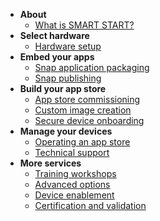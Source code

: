 - **About**
  - [What is SMART START?](/smartstart/guide)
- **Select hardware**
  - [Hardware setup](/smartstart/guide/hardware-setup)
- **Embed your apps**
  - [Snap application packaging](/smartstart/guide/snap-application-packaging)
  - [Snap publishing](/smartstart/guide/snap-publishing)
- **Build your app store**
  - [App store commissioning](/smartstart/guide/app-store-commissioning)
  - [Custom image creation](/smartstart/guide/custom-image-creation)
  - [Secure device onboarding](/smartstart/guide/secure-device-onboarding)
- **Manage your devices**
  - [Operating an app store](/smartstart/guide/operating-an-app-store)
  - [Technical support](/smartstart/guide/technical-support)
- **More services**
  - [Training workshops](/smartstart/guide/training-workshops)
  - [Advanced options](/smartstart/guide/advanced-options)
  - [Device enablement](/smartstart/guide/device-enablement)
  - [Certification and validation](/smartstart/guide/certification-and-validation)
